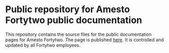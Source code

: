 # Public repository for Amesto Fortytwo public documentation

This repository contains the source files for the public documentation pages for Amesto Fortytwo. The page is published [here](https://docs.byfortytwo.com/).
It is controlled and updated by all Fortytwo employees.